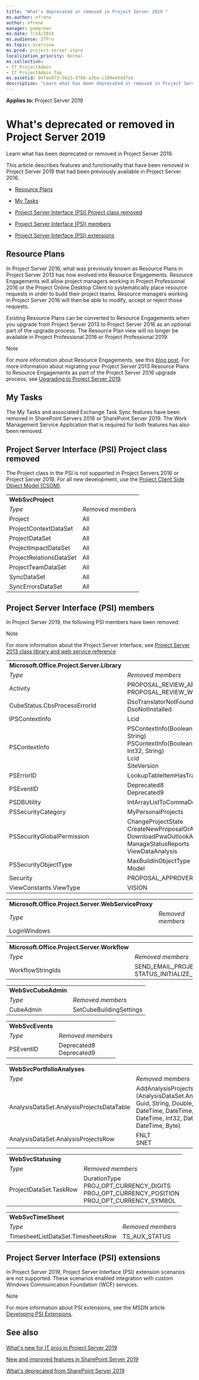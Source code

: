 ```yaml
---
title: "What's deprecated or removed in Project Server 2019 "
ms.author: efrene
author: efrene
manager: pamgreen
ms.date: 7/24/2018
ms.audience: ITPro
ms.topic: overview
ms.prod: project-server-itpro
localization_priority: Normal
ms.collection:
- IT_ProjectAdmin
- IT_ProjectAdmin_Top
ms.assetid: 04fee973-5623-4768-a3ba-c109e45dd7eb
description: "Learn what has been deprecated or removed in Project Server 2019."
---
```

**Applies to:** Project Server 2019 

# What's deprecated or removed in Project Server 2019 
Learn what has been deprecated or removed in Project Server 2019.
  
This article describes features and functionality that have been removed in Project Server 2019 that had been previously available in Project Server 2016.
  
- [Resource Plans](what-s-deprecated-or-removed-in-project-server-2019.md#RePlan)
    
- [My Tasks](what-s-deprecated-or-removed-in-project-server-2019.md#MyTasks)
    
- [Project Server Interface (PSI) Project class removed](what-s-deprecated-or-removed-in-project-server-2019.md#ProjectClass)
    
- [Project Server Interface (PSI) members](what-s-deprecated-or-removed-in-project-server-2019.md#PSImem)
    
- [Project Server Interface (PSI) extensions](what-s-deprecated-or-removed-in-project-server-2019.md#PSIext)
    
## Resource Plans
<a name="RePlan"> </a>

In Project Server 2016, what was previously known as Resource Plans in Project Server 2013 has now evolved into Resource Engagements. Resource Engagements will allow project managers working in Project Professional 2016 or the Project Online Desktop Client to systematically place resource requests in order to build their project teams. Resource managers working in Project Server 2016 will then be able to modify, accept or reject those requests. 
  
Existing Resource Plans can be converted to Resource Engagements when you upgrade from Project Server 2013 to Project Server 2016 as an optional part of the upgrade process. The Resource Plan view will no longer be available in Project Professional 2016 or Project Professional 2019.
  
> [!NOTE]
> For more information about Resource Engagements, see this [blog post](http://go.microsoft.com/fwlink/?LinkID=620823&amp;clcid=0x409). For more information about migrating your Project Server 2013 Resource Plans to Resource Engagements as part of the Project Server 2016 upgrade process, see [Upgrading to Project Server 2019](upgrading-to-project-server-2019.md). 
  
## My Tasks
<a name="MyTasks"> </a>

The My Tasks and associated Exchange Task Sync features have been removed in SharePoint Servers 2016 or SharePoint Server 2019. The Work Management Service Application that is required for both features has also been removed.
  
## Project Server Interface (PSI) Project class removed
<a name="ProjectClass"> </a>

The Project class in the PSI is not supported in Project Servers 2016 or Project Server 2019. For all new development, use the [Project Client Side Object Model (CSOM)](http://go.microsoft.com/fwlink/p/?LinkId=798162&amp;clcid=0x409).
  
|||
|:-----|:-----|
|**WebSvcProject** <br/> | |
| *Type*  <br/> | *Removed members*  <br/> |
|Project  <br/> |All  <br/> |
|ProjectContextDataSet  <br/> |All  <br/> |
|ProjectDataSet  <br/> |All  <br/> |
|ProjectImpactDataSet  <br/> |All  <br/> |
|ProjectRelationsDataSet  <br/> |All  <br/> |
|ProjectTeamDataSet  <br/> |All  <br/> |
|SyncDataSet  <br/> |All  <br/> |
|SyncErrorsDataSet  <br/> |All  <br/> |
   
## Project Server Interface (PSI) members
<a name="PSImem"> </a>

In Project Server 2019, the following PSI members have been removed: 
  
> [!NOTE]
> For more information about the Project Server Interface, see [Project Server 2013 class library and web service reference](https://go.microsoft.com/fwlink/p/?LinkId=623030)
  
|||
|:-----|:-----|
|**Microsoft.Office.Project.Server.Library** <br/> | |
| *Type*  <br/> | *Removed members*  <br/> |
|Activity  <br/> |PROPOSAL_REVIEW_APPROVAL_FEATURE_UID  <br/> PROPOSAL_REVIEW_WORKFLOW_FEATURE_UID  <br/> |
|CubeStatus.CbsProcessErrorId  <br/> |DsoTranslatorNotFound  <br/> DsoNotInstalled  <br/> |
|IPSContextInfo  <br/> |Lcid  <br/> |
|PSContextInfo  <br/> |PSContextInfo(Boolean, String, Guid, Guid, Guid, String)  <br/> PSContextInfo(Boolean, String, Guid, Guid, Guid, Int32, String)  <br/> Lcid  <br/> SiteVersion  <br/> |
|PSErrorID  <br/> |LookupTableItemHasTrailingOrLeadingWhitespace  <br/> |
|PSEventID  <br/> |Deprecated8  <br/> Deprecated9  <br/> |
|PSDBUtility  <br/> |IntArrayListToCommaDelimitedString  <br/> |
|PSSecurityCategory  <br/> |MyPersonaIProjects  <br/> |
|PSSecurityGIobaIPermission  <br/> |ChangeProjectState  <br/> CreateNewProposalOrActivity  <br/> DownloadPwaOutlookAddIn  <br/> ManageStatusReports  <br/> ViewDataAnalysis  <br/> |
|PSSecurityObjectType  <br/> |MaxBuildInObjectType  <br/> Model  <br/> |
|Security  <br/> |PROPOSAL_APPROVERS_GROUP_UID  <br/> |
|ViewConstants.ViewType  <br/> |VISION  <br/> |
   
|||
|:-----|:-----|
|**Microsoft.Office.Project.Server.WebServiceProxy** <br/> | |
| *Type*  <br/> | *Removed members*  <br/> |
|LoginWindows  <br/> |<all>  <br/> |
   
|||
|:-----|:-----|
|**Microsoft.Office.Project.Server.Workflow** <br/> | |
| *Type*  <br/> | *Removed members*  <br/> |
|WorkflowStringIds  <br/> |SEND_EMAIL_PROJECT_COMPLETED_BODY  <br/> STATUS_INITIALIZE_FAILED_INVALID_PROJECT  <br/> |
   
|||
|:-----|:-----|
|**WebSvcCubeAdmin** <br/> | |
| *Type*  <br/> | *Removed members*  <br/> |
|CubeAdmin  <br/> |SetCubeBuiIdingSettings  <br/> |
   
|||
|:-----|:-----|
|**WebSvcEvents** <br/> | |
| *Type*  <br/> | *Removed members*  <br/> |
|PSEventID  <br/> |Deprecated8  <br/> Deprecated9  <br/> |
   
|||
|:-----|:-----|
|**WebSvcPortfolioAnalyses** <br/> | |
| *Type*  <br/> | *Removed members*  <br/> |
|AnalysisDataSet.AnalysisProjectsDataTable  <br/> |AddAnalysisProjectsRow (AnalysisDataSet.AnalysisRow, Guid, String, Double, Double, DateTime, DateTime, DateTime, Int32, DateTime, DateTime, Byte)  <br/> |
|AnalysisDataSet.AnalysisProjectsRow  <br/> |FNLT  <br/> SNET  <br/> |
   
|||
|:-----|:-----|
|**WebSvcStatusing** <br/> | |
| *Type*  <br/> | *Removed members*  <br/> |
|ProjectDataSet.TaskRow  <br/> |DurationType  <br/> PROJ_OPT_CURRENCY_DIGITS  <br/> PROJ_OPT_CURRENCY_POSITION  <br/> PROJ_OPT_CURRENCY_SYMBOL  <br/> |
   
|||
|:-----|:-----|
|**WebSvcTimeSheet** <br/> | |
| *Type*  <br/> | *Removed members*  <br/> |
|TimesheetListDataSet.TimesheetsRow  <br/> |TS_AUX_STATUS  <br/> |
   
## Project Server Interface (PSI) extensions
<a name="PSIext"> </a>

In Project Server 2019, Project Server Interface (PSI) extension scenarios are not supported. These scenarios enabled integration with custom Windows Communication Foundation (WCF) services. 
  
> [!NOTE]
> For more information about PSI extensions, see the MSDN article [Developing PSI Extensions](https://go.microsoft.com/fwlink/p/?LinkId=623772). 
  
## See also
<a name="PSIext"> </a>

#### 

[What's new for IT pros in Project Server 2019 ](what-s-new-for-it-pros-in-project-server-2019.md)


[New and improved features in SharePoint Server 2019 ](https://docs.microsoft.com/en-us/SharePoint/what-s-new/new-and-improved-features-in-sharepoint-server-2019)


[What's deprecated from SharePoint Server 2019 ](https://docs.microsoft.com/en-us/SharePoint/what-s-new/what-s-deprecated-or-removed-from-sharepoint-server-2019)
  
